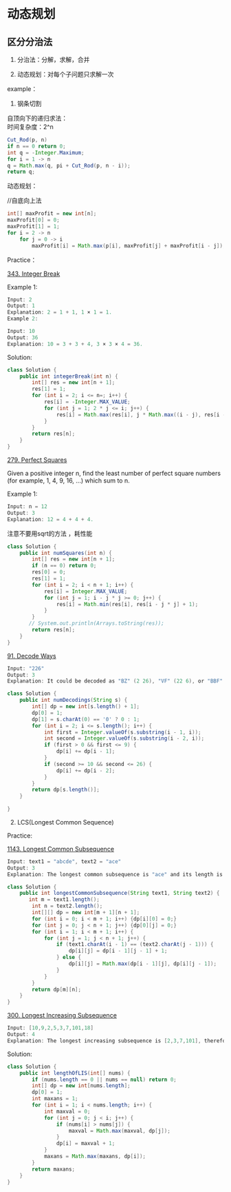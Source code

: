 # 动态规划

## 区分分治法

1. 分治法：分解，求解，合并

2. 动态规划：对每个子问题只求解一次

example：

1. 钢条切割

自顶向下的递归求法：  
时间复杂度：2^n

```java
Cut_Rod(p, n)
if n == 0 return 0;
int q = -Integer.Maximum;
for i = 1 -> n
q = Math.max(q, pi + Cut_Rod(p, n - i));
return q;
```

动态规划：

//自底向上法

```java
int[] maxProfit = new int[n];
maxProfit[0] = 0;
maxProfit[1] = 1;
for i = 2 -> n
    for j = 0 -> i
        maxProfit[i] = Math.max(p[i], maxProfit[j] + maxProfit[i - j]);
```

Practice：

[343. Integer Break](https://leetcode.com/problems/integer-break/description/)

Example 1:

```java
Input: 2
Output: 1
Explanation: 2 = 1 + 1, 1 × 1 = 1.
Example 2:

Input: 10
Output: 36
Explanation: 10 = 3 + 3 + 4, 3 × 3 × 4 = 36.
```

Solution:

```java
class Solution {
    public int integerBreak(int n) {
        int[] res = new int[n + 1];
        res[1] = 1;
        for (int i = 2; i <= n=; i++) {
            res[i] = -Integer.MAX_VALUE;
            for (int j = 1; 2 * j <= i; j++) {
                res[i] = Math.max(res[i], j * Math.max((i - j), res[i - j]));
            }
        }
        return res[n];
    }
}
```

[279. Perfect Squares](https://leetcode.com/problems/perfect-squares/description/)

Given a positive integer n, find the least number of perfect square numbers (for example, 1, 4, 9, 16, ...) which sum to n.

Example 1:

```java
Input: n = 12
Output: 3 
Explanation: 12 = 4 + 4 + 4.
```

注意不要用sqrt的方法 ，耗性能

```java
class Solution {
    public int numSquares(int n) {
        int[] res = new int[n + 1];
        if (n == 0) return 0;
        res[0] = 0;
        res[1] = 1;
        for (int i = 2; i < n + 1; i++) {
            res[i] = Integer.MAX_VALUE;
            for (int j = 1; i - j * j >= 0; j++) {
                res[i] = Math.min(res[i], res[i - j * j] + 1);
            }
        }
       // System.out.println(Arrays.toString(res));
        return res[n];
    }
}
```

[91. Decode Ways](https://leetcode.com/problems/decode-ways/)

```java
Input: "226"
Output: 3
Explanation: It could be decoded as "BZ" (2 26), "VF" (22 6), or "BBF" (2 2 6).
```

```java
class Solution {
    public int numDecodings(String s) {
        int[] dp = new int[s.length() + 1];
        dp[0] = 1;
        dp[1] = s.charAt(0) == '0' ? 0 : 1;
        for (int i = 2; i <= s.length(); i++) {
            int first = Integer.valueOf(s.substring(i - 1, i));
            int second = Integer.valueOf(s.substring(i - 2, i));
            if (first > 0 && first <= 9) {
                dp[i] += dp[i - 1];
            }
            if (second >= 10 && second <= 26) {
                dp[i] += dp[i - 2];
            }
        }
        return dp[s.length()];
    }
    
}
```

2. LCS(Longest Common Sequence)

Practice:

[1143. Longest Common Subsequence](https://leetcode.com/problems/longest-common-subsequence/)

```java
Input: text1 = "abcde", text2 = "ace" 
Output: 3  
Explanation: The longest common subsequence is "ace" and its length is 3.
```

```java
class Solution {
    public int longestCommonSubsequence(String text1, String text2) {
       int m = text1.length();
        int n = text2.length();
        int[][] dp = new int[m + 1][n + 1];
        for (int i = 0; i < m + 1; i++) {dp[i][0] = 0;}
        for (int j = 0; j < n + 1; j++) {dp[0][j] = 0;}
        for (int i = 1; i < m + 1; i++) {
            for (int j = 1; j < n + 1; j++) {
                if (text1.charAt(i - 1) == (text2.charAt(j - 1))) {
                    dp[i][j] = dp[i - 1][j - 1] + 1;
                } else {
                    dp[i][j] = Math.max(dp[i - 1][j], dp[i][j - 1]);
                }
            }
        }
        return dp[m][n];
    }
}
```

[300. Longest Increasing Subsequence](https://leetcode.com/problems/longest-increasing-subsequence/)

```java
Input: [10,9,2,5,3,7,101,18]
Output: 4 
Explanation: The longest increasing subsequence is [2,3,7,101], therefore the length is 4. 
```

Solution:

```java
class Solution {
    public int lengthOfLIS(int[] nums) {
        if (nums.length == 0 || nums == null) return 0;
        int[] dp = new int[nums.length];
        dp[0] = 1;
        int maxans = 1;
        for (int i = 1; i < nums.length; i++) {
            int maxval = 0;
            for (int j = 0; j < i; j++) {
                if (nums[i] > nums[j]) {
                    maxval = Math.max(maxval, dp[j]);
                }
                dp[i] = maxval + 1;
            }
            maxans = Math.max(maxans, dp[i]);
        }
        return maxans;
    }
}
```

